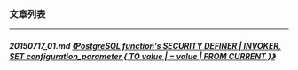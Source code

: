 ### 文章列表  
----  
##### 20150717_01.md   [《PostgreSQL function's SECURITY DEFINER | INVOKER, SET configuration_parameter { TO value | = value | FROM CURRENT }》](20150717_01.md)  
